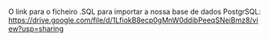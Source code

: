 O link para o ficheiro .SQL para importar a nossa base de dados PostgrSQL: https://drive.google.com/file/d/1LfiokB8ecp0gMnW0ddibPeeqSNeiBmz8/view?usp=sharing